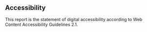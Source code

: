 ## Accessibility
This report is the statement of digital accessibility according to Web Content Accessibility Guidelines 2.1. 